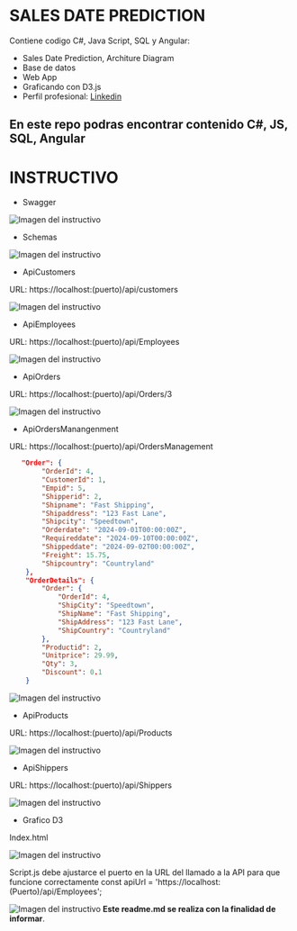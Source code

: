 # SALES DATE PREDICTION
Contiene codigo C#, Java Script, SQL y Angular:
* Sales Date Prediction, Architure Diagram
* Base de datos
* Web App
* Graficando con D3.js
* Perfil profesional: [ Linkedin ](https://www.linkedin.com/in/pedro-jose-castro-colon "Perfil profesional")

## En este repo podras encontrar contenido C#, JS, SQL, Angular

# INSTRUCTIVO

* Swagger

![Imagen del instructivo](https://github.com/ingenierocastroucc/PruebaTecnicaCodifico/blob/README/ImagesReadme/Uno.png)

* Schemas

![Imagen del instructivo](https://github.com/ingenierocastroucc/PruebaTecnicaCodifico/blob/README/ImagesReadme/Schemas.png)

* ApiCustomers

URL: https://localhost:(puerto)/api/customers

![Imagen del instructivo](https://github.com/ingenierocastroucc/PruebaTecnicaCodifico/blob/README/ImagesReadme/ApiCustomers.png)

* ApiEmployees

URL: https://localhost:(puerto)/api/Employees

![Imagen del instructivo](https://github.com/ingenierocastroucc/PruebaTecnicaCodifico/blob/README/ImagesReadme/ApiEmployees.png)

* ApiOrders

URL: https://localhost:(puerto)/api/Orders/3

![Imagen del instructivo](https://github.com/ingenierocastroucc/PruebaTecnicaCodifico/blob/README/ImagesReadme/ApiOrders.png)

* ApiOrdersManangenment

URL: https://localhost:(puerto)/api/OrdersManagement

```json
   "Order": {
        "OrderId": 4,
        "CustomerId": 1,
        "Empid": 5,
        "Shipperid": 2,
        "Shipname": "Fast Shipping",
        "Shipaddress": "123 Fast Lane",
        "Shipcity": "Speedtown",
        "Orderdate": "2024-09-01T00:00:00Z",
        "Requireddate": "2024-09-10T00:00:00Z",
        "Shippeddate": "2024-09-02T00:00:00Z",
        "Freight": 15.75,
        "Shipcountry": "Countryland"
    },
    "OrderDetails": {
        "Order": {
            "OrderId": 4,
            "ShipCity": "Speedtown",
            "ShipName": "Fast Shipping",
            "ShipAddress": "123 Fast Lane",
            "ShipCountry": "Countryland"
        },
        "Productid": 2,
        "Unitprice": 29.99,
        "Qty": 3,
        "Discount": 0.1
    }
```

![Imagen del instructivo](https://github.com/ingenierocastroucc/PruebaTecnicaCodifico/blob/README/ImagesReadme/ApiOrdersManagenment.png)

* ApiProducts

URL: https://localhost:(puerto)/api/Products

![Imagen del instructivo](https://github.com/ingenierocastroucc/PruebaTecnicaCodifico/blob/README/ImagesReadme/ApiProducts.png)

* ApiShippers

URL: https://localhost:(puerto)/api/Shippers

![Imagen del instructivo](https://github.com/ingenierocastroucc/PruebaTecnicaCodifico/blob/README/ImagesReadme/ApiShippers.png)

* Grafico D3

Index.html

![Imagen del instructivo](https://github.com/ingenierocastroucc/PruebaTecnicaCodifico/blob/README/ImagesReadme/GraficoD3.png)

Script.js debe ajustarce el puerto en la URL del llamado a la API para que funcione correctamente const apiUrl = 'https://localhost:(Puerto)/api/Employees';

![Imagen del instructivo](https://github.com/ingenierocastroucc/PruebaTecnicaCodifico/blob/README/ImagesReadme/Script.png)
**Este readme.md se realiza con la finalidad de informar**.

